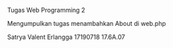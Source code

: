 Tugas Web Programming 2

Mengumpulkan tugas menambahkan About di web.php

Satrya Valent Erlangga
17190718
17.6A.07
